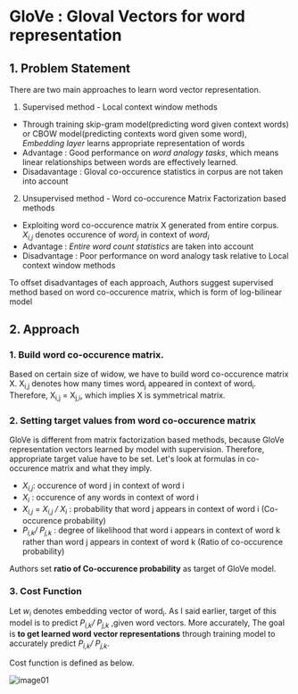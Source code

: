 # GloVe : Gloval Vectors for word representation

## 1. Problem Statement
There are two main approaches to learn word vector representation.

1. Supervised method - Local context window methods
  - Through training skip-gram model(predicting word given context words) or CBOW model(predicting contexts word given some word), *Embedding layer* learns appropriate representation of words
  - Advantage : Good performance on *word analogy tasks*, which means linear relationships between words are effectively learned.
  - Disadavantage : Gloval co-occurence statistics in corpus are not taken into account 
2. Unsupervised method - Word co-occurence Matrix Factorization based methods
  - Exploiting word co-occurence matrix X generated from entire corpus. *X<sub>i,j</sub>* denotes occurence of *word<sub>j</sub>* in context of *word<sub>i</sub>*
  - Advantage : *Entire word count statistics* are taken into account
  - Disadvantage : Poor performance on word analogy task relative to Local context window methods

To offset disadvantages of each approach, Authors suggest supervised method based on word co-occurence matrix, which is form of log-bilinear model

## 2. Approach
### 1. Build word co-occurence matrix.
  Based on certain size of widow, we have to build word co-occurence matrix X.
  X<sub>i,j</sub> denotes how many times word<sub>j</sub> appeared in context of word<sub>i</sub>. Therefore, X<sub>i,j</sub> = X<sub>j,i</sub>, which implies X is symmetrical matrix.
  
### 2. Setting target values from word co-occurence matrix
  GloVe is different from matrix factorization based methods, because GloVe representation vectors learned by model with supervision. Therefore, appropriate target
  value have to be set. Let's look at formulas in co-occurence matrix and what they imply.
  - *X<sub>i,j</sub>*: occurence of word j in context of word i
  - *X<sub>i</sub>* : occurence of any words in context of word i
  - *X<sub>i,j</sub>* = *X<sub>i,j</sub> / X<sub>i</sub>* : probability that word j appears in context of word i (Co-occurence probability)
  - *P<sub>i,k</sub>/ P<sub>j,k</sub>* : degree of likelihood that word i appears in context of word k rather than word j appears in context of word k (Ratio of co-occurence probability)  

Authors set **ratio of Co-occurence probability** as target of GloVe model.

### 3. Cost Function
Let *w<sub>i</sub>* denotes embedding vector of word<sub>i</sub>.
As I said earlier, target of this model is to predict *P<sub>i,k</sub>/ P<sub>j,k</sub>* ,given word vectors. More accurately, The goal is **to get learned word vector representations** through training model to accurately predict *P<sub>i,k</sub>/ P<sub>j,k</sub>*.

Cost function is defined as below. 

![image01](https://user-images.githubusercontent.com/70640345/115567005-c0c8bb80-a2f5-11eb-9572-9cc0b8449017.png)



 
